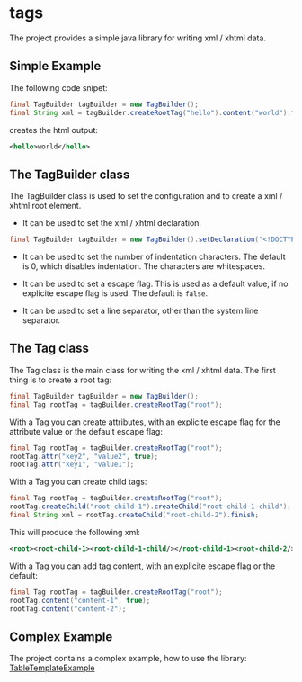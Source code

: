 # tags #
The project provides a simple java library for writing xml / xhtml data.

## Simple Example ##
The following code snipet:
```java
final TagBuilder tagBuilder = new TagBuilder();
final String xml = tagBuilder.createRootTag("hello").content("world").finish();
```
creates the html output:
```xml
<hello>world</hello>
```

## The TagBuilder class ##
The TagBuilder class is used to set the configuration and to create a xml / xhtml root element. 

* It can be used to set the xml / xhtml declaration.
```java
final TagBuilder tagBuilder = new TagBuilder().setDeclaration("<!DOCTYPE html>");
```
* It can be used to set the number of indentation characters. The default is 0, which disables indentation. The characters are whitespaces.

* It can be used to set a escape flag. This is used as a default value, if no explicite escape flag is used. The default is `false`.

* It can be used to set a line separator, other than the system line separator.

## The Tag class ##
The Tag class is the main class for writing the xml / xhtml data. The first thing is to create a root tag:

```java
final TagBuilder tagBuilder = new TagBuilder();
final Tag rootTag = tagBuilder.createRootTag("root");
```
With a Tag you can create attributes, with an explicite escape flag for the attribute value or the default escape flag:

```java
final Tag rootTag = tagBuilder.createRootTag("root");
rootTag.attr("key2", "value2", true);
rootTag.attr("key1", "value1");
```
With a Tag you can create child tags:
```java
final Tag rootTag = tagBuilder.createRootTag("root");
rootTag.createChild("root-child-1").createChild("root-child-1-child");
final String xml = rootTag.createChild("root-child-2").finish;
```
This will produce the following xml:
```xml
<root><root-child-1><root-child-1-child/></root-child-1><root-child-2/></root>
```

With a Tag you can add tag content, with an explicite escape flag or the default:

```java
final Tag rootTag = tagBuilder.createRootTag("root");
rootTag.content("content-1", true);
rootTag.content("content-2");
```

## Complex Example ##
The project contains a complex example, how to use the library: [TableTemplateExample](https://github.com/dead-end/tags/blob/master/src/test/java/de/dead/end/tags/TableTemplateExample.java)
